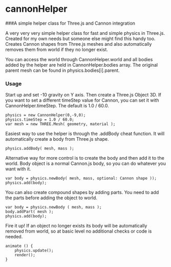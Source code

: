 # cannonHelper
###A simple helper class for Three.js and Cannon integration

A very very very simple helper class for fast and simple physics in Three.js. Created for my own needs but someone else might find this handy too. Creates Cannon shapes from Three.js meshes and also automatically removes them from world if they no longer exist. 

You can access the world through CannonHelper.world and all bodies added by the helper are held in CannonHelper.bodies array. The original parent mesh can be found in physics.bodies[i].parent.


### Usage

Start up and set -10 gravity on Y axis. Then create a Three.js Object 3D. If you want to set a different timeStep value for Cannon, you can set it with CannonHelper.timeStep. The default is 1.0 / 60.0.
```
physics = new CannonHelper(0,-9,0);
physics.timeStep = 1.0 / 60.0;
var mesh = new THREE.Mesh( geometry, material );
```

Easiest way to use the helper is through the .addBody cheat function. It will automatically create a body from Three.js shape.
```
physics.addBody( mesh, mass );
```

Alternative way for more control is to create the body and then add it to the world. Body object is a normal Cannon.js body, so you can do whatever you want with it.
```
var body = physics.newBody( mesh, mass, optional: Cannon shape ));
physics.add(body);
```

You can also create compound shapes by adding parts. You need to add the parts before adding the object to world.
```
var body = physics.newBody ( mesh, mass );
body.addPart( mesh );
physics.add(body);
```

Fire it up! If an object no longer exists its body will be automatically removed from world, so at basic level no additional checks or code is needed.
```
animate () { 
    physics.update();
    render(); 
}
```

